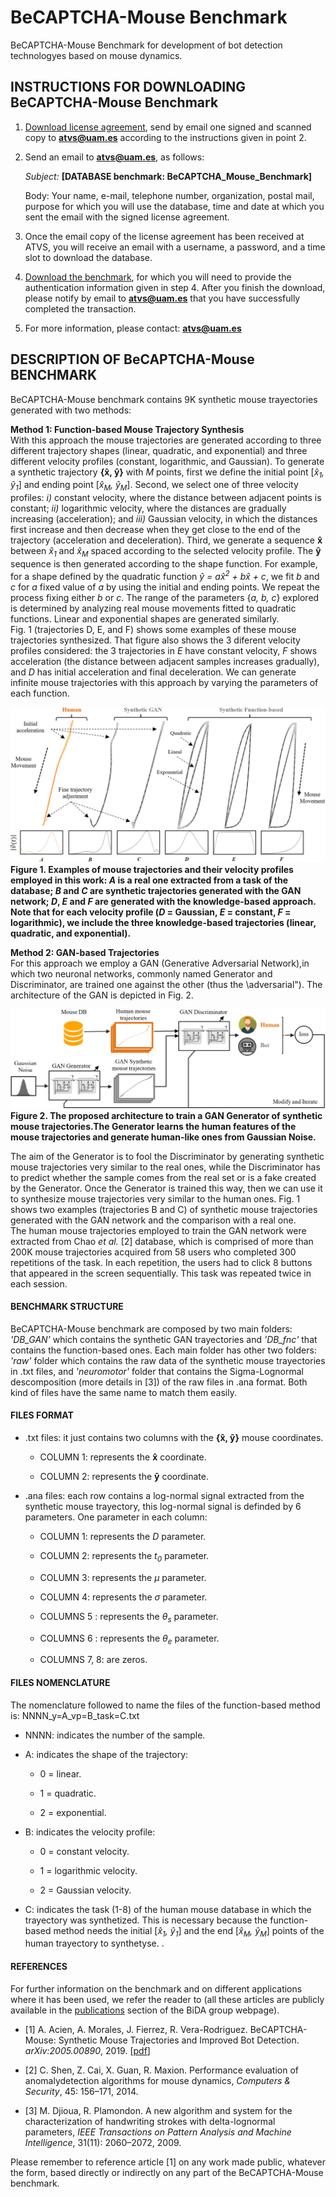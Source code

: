 # BeCAPTCHA-Mouse Benchmark 
BeCAPTCHA-Mouse Benchmark for development of bot detection technologyes based on mouse dynamics.

## INSTRUCTIONS FOR DOWNLOADING BeCAPTCHA-Mouse Benchmark
1) [Download license agreement](http://atvs.ii.uam.es/atvs/licenses/BeCAPTCHA_Mouse_Benchmark.pdf), send by email one signed and scanned copy to **atvs@uam.es** according to the instructions given in point 2.
 
 
2) Send an email to **atvs@uam.es**, as follows:

   *Subject:* **[DATABASE benchmark: BeCAPTCHA_Mouse_Benchmark]**

   Body: Your name, e-mail, telephone number, organization, postal mail, purpose for which you will use the database, time and date at which you sent the email with the signed license agreement.
 

3) Once the email copy of the license agreement has been received at ATVS, you will receive an email with a username, a password, and a time slot to download the database.
 

4) [Download the benchmark](http://atvs.ii.uam.es/atvs/intranet/BeCAPTCHA_Mouse_Benchmark), for which you will need to provide the authentication information given in step 4. After you finish the download, please notify by email to **atvs@uam.es** that you have successfully completed the transaction.
 

5) For more information, please contact: **atvs@uam.es**


## DESCRIPTION OF BeCAPTCHA-Mouse BENCHMARK
BeCAPTCHA-Mouse benchmark contains 9K synthetic mouse trayectories generated with two methods: 

**Method 1: Function-based Mouse Trajectory Synthesis**  
With this approach the mouse trajectories are generated according to three different trajectory shapes (linear, quadratic, and exponential) and three different velocity profiles (constant, logarithmic, and Gaussian). 
To generate a synthetic trajectory **{x̂, ŷ}** with *M* points, first we define the initial point [*x̂<sub>1</sub>, ŷ<sub>1</sub>*] and ending point [*x̂<sub>M</sub>, ŷ<sub>M</sub>*]. Second, we select one of three velocity profiles: *i)* constant velocity, where the distance between adjacent points is constant; *ii)* logarithmic velocity, where the distances are gradually increasing (acceleration); and *iii)* Gaussian velocity, in which the distances first increase and then decrease when they get close to the end of the trajectory (acceleration and deceleration). Third, we generate a sequence **x̂** between *x̂<sub>1</sub>* and *x̂<sub>M</sub>* spaced according to the selected velocity profile. The **ŷ** sequence is then generated according to the shape function. For example, for a shape defined by the quadratic function *ŷ = ax̂<sup>2</sup> + bx̂ + c*, we fit *b* and *c* for *a* fixed value of *a* by using the initial and ending points. We repeat the process fixing either *b* or *c*. The range of the parameters {*a, b, c*} explored is determined by analyzing real
mouse movements fitted to quadratic functions. Linear and exponential shapes are generated similarly.  
Fig. 1 (trajectories D, E, and F) shows some examples of these mouse trajectories synthesized. That figure also shows the 3 diferent velocity profiles considered: the 3 trajectories in *E* have constant velocity, *F* shows acceleration (the distance between adjacent samples increases gradually), and *D* has initial acceleration and final deceleration. We can generate infinite mouse trajectories
with this approach by varying the parameters of each function.

![](https://github.com/BiDAlab/BeCAPTCHA-Mouse/blob/master/Fig5.png)
**Figure 1. Examples of mouse trajectories and their velocity profiles employed in this work: *A* is a real one extracted from a task of the database; *B* and *C* are synthetic trajectories generated with the GAN network; *D*, *E* and *F* are generated with the knowledge-based approach. Note that for each velocity profile (*D* = Gaussian, *E* = constant, *F* = logarithmic), we include the three knowledge-based trajectories (linear, quadratic, and exponential).**

**Method 2: GAN-based Trajectories**  
For this approach we employ a GAN (Generative Adversarial Network),in which two neuronal networks, commonly named Generator and Discriminator, are trained one against the other (thus the \adversarial"). The architecture of the GAN is depicted in Fig. 2.

![](https://github.com/BiDAlab/BeCAPTCHA-Mouse/blob/master/Fig6.png)
**Figure 2. The proposed architecture to train a GAN Generator of synthetic mouse trajectories.The Generator learns the human features of the mouse trajectories and generate human-like ones from Gaussian Noise.**

The aim of the Generator is to fool the Discriminator by generating synthetic mouse trajectories very similar to the real ones, while the Discriminator has to predict whether the sample comes from the real set or is a fake created by the Generator. Once the Generator is trained this way, then we can use it to synthesize mouse trajectories very similar to the human ones.
Fig. 1 shows two examples (trajectories B and C) of synthetic mouse trajectories generated with the GAN network and the comparison with a real one.  
The human mouse trajectories employed to train the GAN network were extracted from Chao *et al.* [2] database, which is comprised of more than 200K mouse trajectories acquired from 58 users who completed 300 repetitions of the task. In each repetition, the users had to click 8 buttons that appeared in the screen sequentially. This task was repeated twice in each session.


#### BENCHMARK STRUCTURE
BeCAPTCHA-Mouse benchmark are composed by two main folders: *'DB_GAN'* which contains the synthetic GAN trayectories and *'DB_fnc'* that contains the function-based ones. Each main folder has other two folders: *'raw'* folder which contains the raw data of the synthetic mouse trayectories in .txt files, and *'neuromotor'* folder that contains the Sigma-Lognormal descomposition (more details in [3]) of the raw files in .ana format. Both kind of files have the same name to match them easily.

#### FILES FORMAT
+ .txt files: it just contains two columns with the **{x̂, ŷ}** mouse coordinates.
  + COLUMN 1: represents the **x̂** coordinate.

  + COLUMN 2: represents the **ŷ** coordinate.

+ .ana files: each row contains a log-normal signal extracted from the synthetic mouse trayectory, this log-normal signal is definded by 6 parameters. One parameter in each column:  

  + COLUMN 1: represents the *D* parameter.

  + COLUMN 2: represents the *t<sub>0</sub>* parameter.

  + COLUMN 3: represents the *μ* parameter.

  + COLUMN 4: represents the *σ* parameter.

  + COLUMNS 5 : represents the *θ<sub>s</sub>* parameter.
  
  + COLUMNS 6 : represents the *θ<sub>e</sub>* parameter.
  
  + COLUMNS 7, 8: are zeros.
  

#### FILES NOMENCLATURE
The nomenclature followed to name the files of the function-based method is: NNNN_y=A_vp=B_task=C.txt

+ NNNN: indicates the number of the sample.

+ A: indicates the shape of the trajectory:

  + 0 = linear.
  
  + 1 = quadratic.
  
  + 2 = exponential.
  
+ B: indicates the velocity profile:

  + 0 = constant velocity.
  
  + 1 = logarithmic velocity.
  
  + 2 = Gaussian velocity.
  
  
+ C: indicates the task (1-8) of the human mouse database in which the trayectory was synthetized. This is necessary because the function-based method needs the initial [*x̂<sub>1</sub>, ŷ<sub>1</sub>*] and the end [*x̂<sub>M</sub>, ŷ<sub>M</sub>*] points of the human trayectory to synthetyse.
.
#### REFERENCES
For further information on the benchmark and on different applications where it has been used, we refer the reader to (all these articles are publicly available in the [publications](http://atvs.ii.uam.es/atvs/listpublications.do) section of the BiDA group webpage).

+ [1] A. Acien, A. Morales, J. Fierrez, R. Vera-Rodriguez. BeCAPTCHA-Mouse: Synthetic Mouse Trajectories and Improved Bot Detection. *arXiv:2005.00890*, 2019. [[pdf](https://arxiv.org/pdf/2005.00890.pdf)]

+ [2] C. Shen, Z. Cai, X. Guan, R. Maxion. Performance evaluation of anomalydetection algorithms for mouse dynamics, *Computers & Security*, 45: 156–171, 2014.

+ [3] M. Djioua, R. Plamondon. A new algorithm and system for the characterization of handwriting strokes with delta-lognormal parameters, *IEEE Transactions on Pattern Analysis and Machine Intelligence*, 31(11): 2060–2072, 2009.

Please remember to reference article [1] on any work made public, whatever the form, based directly or indirectly on any part of the BeCAPTCHA-Mouse benchmark.
